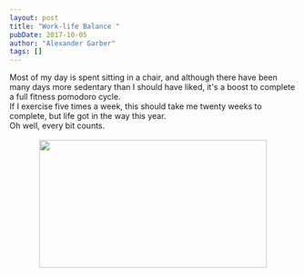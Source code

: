 ```yaml
---
layout: post
title: "Work-life Balance "
pubDate: 2017-10-05
author: "Alexander Garber"
tags: []
---
```


<div dir="ltr" style="text-align: left;" trbidi="on">
          <div xmlns="http://www.w3.org/1999/xhtml">Most of my day is spent sitting in a chair, and although there have been many days more sedentary than I should have liked, it's a boost to complete a full fitness pomodoro cycle.<br>If I
            exercise five times a week, this should take me twenty weeks to complete, but life got in the way this year.<br>Oh well, every bit counts.<br><br><a href="https://lh3.googleusercontent.com/-wzcBRfLwddQ/WdWiNn1eGZI/AAAAAAAAU2Q/8MMJ6ixNSYkI78FegG33ZINVOSIGtV-EQCHMYCw/s2560/%255BUNSET%255D" onblur="try {parent.deselectBloggerImageGracefully();} catch(e) {}"><img border="0" height="225" src="https://lh3.googleusercontent.com/-wzcBRfLwddQ/WdWiNn1eGZI/AAAAAAAAU2Q/8MMJ6ixNSYkI78FegG33ZINVOSIGtV-EQCHMYCw/s400/%255BUNSET%255D" style="display: block; margin: 0px auto 10px; text-align: center;" width="400"></a>
</div>
        </div>
